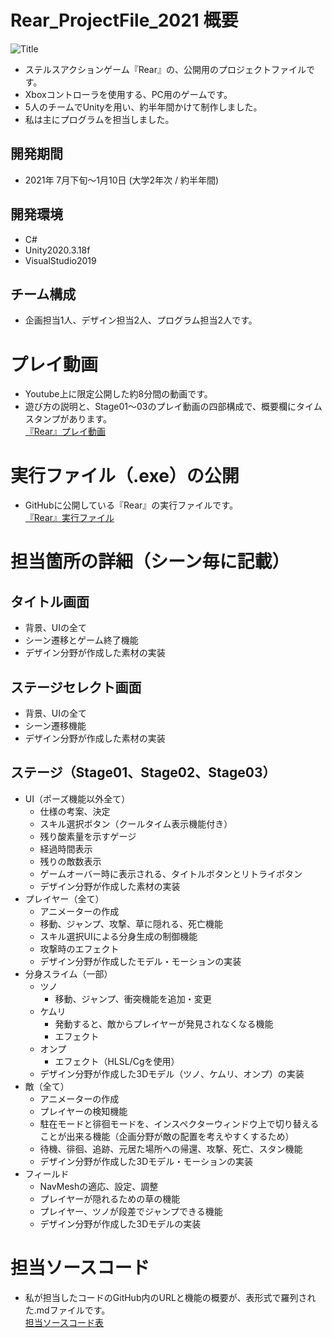 # Rear_ProjectFile_2021 概要
![Title](https://user-images.githubusercontent.com/103874162/204505626-b99819ef-164b-43c6-b3ba-043909982cfc.png)  
- ステルスアクションゲーム『Rear』の、公開用のプロジェクトファイルです。  
- Xboxコントローラを使用する、PC用のゲームです。  
- 5人のチームでUnityを用い、約半年間かけて制作しました。  
- 私は主にプログラムを担当しました。
## 開発期間
- 2021年 7月下旬～1月10日 (大学2年次 / 約半年間)  
## 開発環境
- C#
- Unity2020.3.18f
- VisualStudio2019
## チーム構成
- 企画担当1人、デザイン担当2人、プログラム担当2人です。
  
  
  
# プレイ動画
- Youtube上に限定公開した約8分間の動画です。  
- 遊び方の説明と、Stage01～03のプレイ動画の四部構成で、概要欄にタイムスタンプがあります。  
[『Rear』プレイ動画](https://youtu.be/mYLQkXrPDaM)  
  
  
  
# 実行ファイル（.exe）の公開
- GitHubに公開している『Rear』の実行ファイルです。   
[『Rear』実行ファイル](https://github.com/shuhei-M/Rear_ExeFile_2021)  
  
  
  
# 担当箇所の詳細（シーン毎に記載）
## タイトル画面
- 背景、UIの全て  
- シーン遷移とゲーム終了機能  
- デザイン分野が作成した素材の実装  
  
## ステージセレクト画面
- 背景、UIの全て  
- シーン遷移機能  
- デザイン分野が作成した素材の実装  
  
## ステージ（Stage01、Stage02、Stage03）  
- UI（ポーズ機能以外全て）  
    - 仕様の考案、決定  
    - スキル選択ボタン（クールタイム表示機能付き）  
    - 残り酸素量を示すゲージ  
    - 経過時間表示  
    - 残りの敵数表示  
    - ゲームオーバー時に表示される、タイトルボタンとリトライボタン  
    - デザイン分野が作成した素材の実装  
- プレイヤー（全て）  
    - アニメーターの作成  
    - 移動、ジャンプ、攻撃、草に隠れる、死亡機能  
    - スキル選択UIによる分身生成の制御機能  
    - 攻撃時のエフェクト  
    - デザイン分野が作成したモデル・モーションの実装  
- 分身スライム（一部）  
    - ツノ  
        - 移動、ジャンプ、衝突機能を追加・変更  
    - ケムリ  
        - 発動すると、敵からプレイヤーが発見されなくなる機能  
        - エフェクト  
    - オンプ  
        - エフェクト（HLSL/Cgを使用）  
    - デザイン分野が作成した3Dモデル（ツノ、ケムリ、オンプ）の実装  
- 敵（全て）  
    - アニメーターの作成  
    - プレイヤーの検知機能  
    - 駐在モードと徘徊モードを、インスペクターウィンドウ上で切り替えることが出来る機能（企画分野が敵の配置を考えやすくするため）  
    - 待機、徘徊、追跡、元居た場所への帰還、攻撃、死亡、スタン機能  
    - デザイン分野が作成した3Dモデル・モーションの実装  
- フィールド  
    - NavMeshの適応、設定、調整  
    - プレイヤーが隠れるための草の機能  
    - プレイヤー、ツノが段差でジャンプできる機能  
    - デザイン分野が作成した3Dモデルの実装  
  
  
  
# 担当ソースコード
- 私が担当したコードのGitHub内のURLと機能の概要が、表形式で羅列された.mdファイルです。  
[担当ソースコード表](CadeTable.md)
